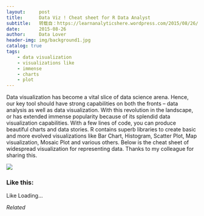 ```yaml
---
layout:     post
title:      Data Viz ! Cheat sheet for R Data Analyst
subtitle:   转载自：https://learnanalyticshere.wordpress.com/2015/08/26/data-viz-cheat-sheet-for-r-data-analyst/
date:       2015-08-26
author:     Data Lover
header-img: img/background1.jpg
catalog: true
tags:
    - data visualization
    - visualizations like
    - immense
    - charts
    - plot
---
```


Data visualization has become a vital slice of data science arena. Hence, our key tool should have strong capabilities on both the fronts – data analysis as well as data visualization. With this revolution in the landscape, or has extended immense popularity because of its splendid data visualization capabilities. With a few lines of code, you can produce beautiful charts and data stories. R contains superb libraries to create basic and more evolved visualizations like Bar Chart, Histogram, Scatter Plot, Map visualization, Mosaic Plot and various others. Below is the cheat sheet of widespread visualization for representing data. Thanks to my colleague for sharing this.

[![](https://learnanalyticshere.files.wordpress.com/2015/08/untitled.png?w=744&h=7694)
](https://learnanalyticshere.files.wordpress.com/2015/08/untitled.png)






### Like this:

Like Loading...


*Related*

